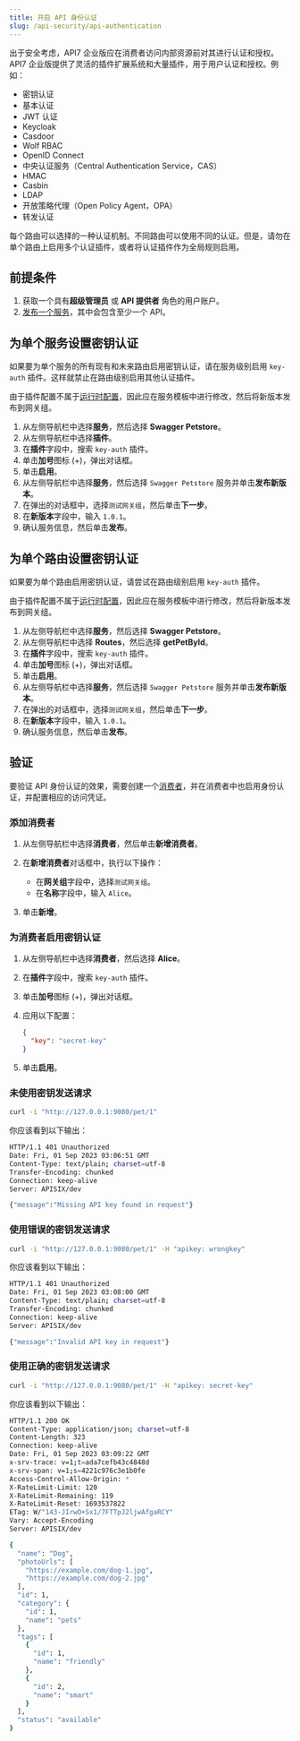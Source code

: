 ```yaml
---
title: 开启 API 身份认证
slug: /api-security/api-authentication
---
```


出于安全考虑，API7 企业版应在消费者访问内部资源前对其进行认证和授权。API7 企业版提供了灵活的插件扩展系统和大量插件，用于用户认证和授权。例如：

- 密钥认证
- 基本认证
- JWT 认证
- Keycloak
- Casdoor
- Wolf RBAC
- OpenID Connect
- 中央认证服务（Central Authentication Service，CAS）
- HMAC
- Casbin
- LDAP
- 开放策略代理（Open Policy Agent，OPA）
- 转发认证

每个路由可以选择的一种认证机制。不同路由可以使用不同的认证。但是，请勿在单个路由上启用多个认证插件，或者将认证插件作为全局规则启用。

## 前提条件

1. 获取一个具有**超级管理员** 或 **API 提供者** 角色的用户账户。
2. [发布一个服务](../getting-started/publish-service.md)，其中会包含至少一个 API。

## 为单个服务设置密钥认证

如果要为单个服务的所有现有和未来路由启用密钥认证，请在服务级别启用 `key-auth` 插件。这样就禁止在路由级别启用其他认证插件。

由于插件配置不属于[运行时配置](../key-concepts/services.md#运行时配置)，因此应在服务模板中进行修改，然后将新版本发布到网关组。

1. 从左侧导航栏中选择**服务**，然后选择 **Swagger Petstore**。
2. 从左侧导航栏中选择**插件**。
3. 在**插件**字段中，搜索 `key-auth` 插件。
4. 单击**加号**图标 (+)，弹出对话框。
5. 单击**启用**。
7. 从左侧导航栏中选择**服务**，然后选择 `Swagger Petstore` 服务并单击**发布新版本**。
8. 在弹出的对话框中，选择`测试网关组`，然后单击**下一步**。
9. 在**新版本**字段中，输入 `1.0.1`。
10. 确认服务信息，然后单击**发布**。

## 为单个路由设置密钥认证

如果要为单个路由启用密钥认证，请尝试在路由级别启用 `key-auth` 插件。

由于插件配置不属于[运行时配置](../key-concepts/services.md#运行时配置)，因此应在服务模板中进行修改，然后将新版本发布到网关组。

1. 从左侧导航栏中选择**服务**，然后选择 **Swagger Petstore**。
2. 从左侧导航栏中选择 **Routes**，然后选择 **getPetById**。
3. 在**插件**字段中，搜索 `key-auth` 插件。
4. 单击**加号**图标 (+)，弹出对话框。
5. 单击**启用**。
6. 从左侧导航栏中选择**服务**，然后选择 `Swagger Petstore` 服务并单击**发布新版本**。
7. 在弹出的对话框中，选择`测试网关组`，然后单击**下一步**。
8. 在**新版本**字段中，输入 `1.0.1`。
9. 确认服务信息，然后单击**发布**。

## 验证

要验证 API 身份认证的效果，需要创建一个[消费者](../key-concepts/consumers.md)，并在消费者中也启用身份认证，并配置相应的访问凭证。

### 添加消费者

1. 从左侧导航栏中选择**消费者**，然后单击**新增消费者**。
2. 在**新增消费者**对话框中，执行以下操作：

    - 在**网关组**字段中，选择`测试网关组`。
    - 在**名称**字段中，输入 `Alice`。

3. 单击**新增**。

### 为消费者启用密钥认证

1. 从左侧导航栏中选择**消费者**，然后选择 **Alice**。
2. 在**插件**字段中，搜索 `key-auth` 插件。
3. 单击**加号**图标 (+)，弹出对话框。
4. 应用以下配置：

    ```json
    {
      "key": "secret-key"
    }
    ```

5. 单击**启用**。

### 未使用密钥发送请求

```bash
curl -i "http://127.0.0.1:9080/pet/1" 
```

你应该看到以下输出：

```bash
HTTP/1.1 401 Unauthorized
Date: Fri, 01 Sep 2023 03:06:51 GMT
Content-Type: text/plain; charset=utf-8
Transfer-Encoding: chunked
Connection: keep-alive
Server: APISIX/dev

{"message":"Missing API key found in request"}
```

### 使用错误的密钥发送请求

```bash
curl -i "http://127.0.0.1:9080/pet/1" -H "apikey: wrongkey" 
```

你应该看到以下输出：

```bash
HTTP/1.1 401 Unauthorized
Date: Fri, 01 Sep 2023 03:08:00 GMT
Content-Type: text/plain; charset=utf-8
Transfer-Encoding: chunked
Connection: keep-alive
Server: APISIX/dev

{"message":"Invalid API key in request"}
```

### 使用正确的密钥发送请求

```bash
curl -i "http://127.0.0.1:9080/pet/1" -H "apikey: secret-key" 
```

你应该看到以下输出：

```bash
HTTP/1.1 200 OK
Content-Type: application/json; charset=utf-8
Content-Length: 323
Connection: keep-alive
Date: Fri, 01 Sep 2023 03:09:22 GMT
x-srv-trace: v=1;t=ada7cefb43c4848d
x-srv-span: v=1;s=4221c976c3e1b0fe
Access-Control-Allow-Origin: *
X-RateLimit-Limit: 120
X-RateLimit-Remaining: 119
X-RateLimit-Reset: 1693537822
ETag: W/"143-JIrwO+Sx1/7FTTpJ2ljwAfgaRCY"
Vary: Accept-Encoding
Server: APISIX/dev

{
  "name": "Dog",
  "photoUrls": [
    "https://example.com/dog-1.jpg",
    "https://example.com/dog-2.jpg"
  ],
  "id": 1,
  "category": {
    "id": 1,
    "name": "pets"
  },
  "tags": [
    {
      "id": 1,
      "name": "friendly"
    },
    {
      "id": 2,
      "name": "smart"
    }
  ],
  "status": "available"
}
```